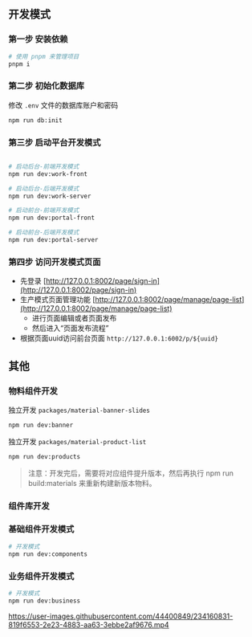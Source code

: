## 开发模式

### 第一步 安装依赖

```sh
# 使用 pnpm 来管理项目
pnpm i
```


### 第二步 初始化数据库

修改 `.env` 文件的数据库账户和密码

```sh
npm run db:init
```

### 第三步 启动平台开发模式


```sh

# 启动后台-前端开发模式
npm run dev:work-front

# 启动后台-后端开发模式
npm run dev:work-server

# 启动前台-前端开发模式
npm run dev:portal-front

# 启动前台-后端开发模式
npm run dev:portal-server

```


### 第四步 访问开发模式页面

- 先登录 [http://127.0.0.1:8002/page/sign-in](http://127.0.0.1:8002/page/sign-in)
- 生产模式页面管理功能 [http://127.0.0.1:8002/page/manage/page-list](http://127.0.0.1:8002/page/manage/page-list)
  - 进行页面编辑或者页面发布
  - 然后进入“页面发布流程”
- 根据页面uuid访问前台页面  `http://127.0.0.1:6002/p/${uuid}`


## 其他

### 物料组件开发


独立开发 `packages/material-banner-slides`

```sh
npm run dev:banner
```


独立开发 `packages/material-product-list`
```sh
npm run dev:products
```

> 注意：开发完后，需要将对应组件提升版本，然后再执行 npm run build:materials 来重新构建新版本物料。


### 组件库开发

### 基础组件开发模式

```sh
# 开发模式
npm run dev:components
```

### 业务组件开发模式

```sh
# 开发模式
npm run dev:business
```



https://user-images.githubusercontent.com/44400849/234160831-819f6553-2e23-4883-aa63-3ebbe2af9676.mp4




